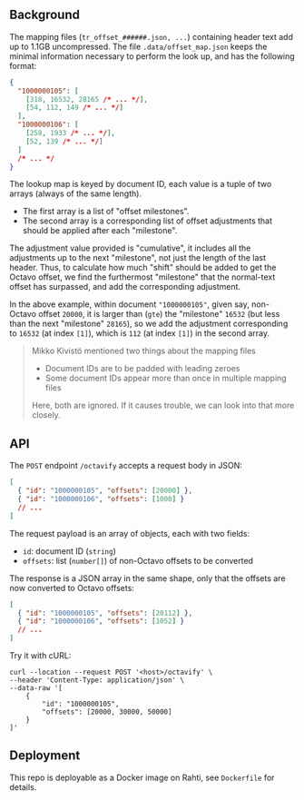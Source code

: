 ## Background

The mapping files (`tr_offset_######.json, ...`) containing header text add up to 1.1GB uncompressed. The file `.data/offset_map.json` keeps the minimal information necessary to perform the look up, and has the following format:

```json
{
  "1000000105": [
    [318, 16532, 28165 /* ... */],
    [54, 112, 149 /* ... */]
  ],
  "1000000106": [
    [258, 1933 /* ... */],
    [52, 139 /* ... */]
  ]
  /* ... */
}
```

The lookup map is keyed by document ID, each value is a tuple of two arrays (always of the same length).

- The first array is a list of "offset milestones".
- The second array is a corresponding list of offset adjustments that should be applied after each "milestone".

The adjustment value provided is "cumulative", it includes all the adjustments up to the next "milestone", not just the length of the last header. Thus, to calculate how much "shift" should be added to get the Octavo offset, we find the furthermost "milestone" that the normal-text offset has surpassed, and add the corresponding adjustment.

In the above example, within document `"1000000105"`, given say, non-Octavo offset `20000`, it is larger than (`gte`) the "milestone" `16532` (but less than the next "milestone" `28165`), so we add the adjustment corresponding to `16532` (at index `[1]`), which is `112` (at index `[1]`) in the second array.

> Mikko Kivistö mentioned two things about the mapping files
>
> - Document IDs are to be padded with leading zeroes
> - Some document IDs appear more than once in multiple mapping files
>
> Here, both are ignored. If it causes trouble, we can look into that more closely.

## API

The `POST` endpoint `/octavify` accepts a request body in JSON:

```json
[
  { "id": "1000000105", "offsets": [20000] },
  { "id": "1000000106", "offsets": [1000] }
  // ...
]
```

The request payload is an array of objects, each with two fields:

- `id`: document ID (`string`)
- `offsets`: list (`number[]`) of non-Octavo offsets to be converted

The response is a JSON array in the same shape, only that the offsets are now converted to Octavo offsets:

```json
[
  { "id": "1000000105", "offsets": [20112] },
  { "id": "1000000106", "offsets": [1052] }
  // ...
]
```

Try it with cURL:

```shell
curl --location --request POST '<host>/octavify' \
--header 'Content-Type: application/json' \
--data-raw '[
    {
        "id": "1000000105",
        "offsets": [20000, 30000, 50000]
    }
]'
```

## Deployment

This repo is deployable as a Docker image on Rahti, see `Dockerfile` for details.
